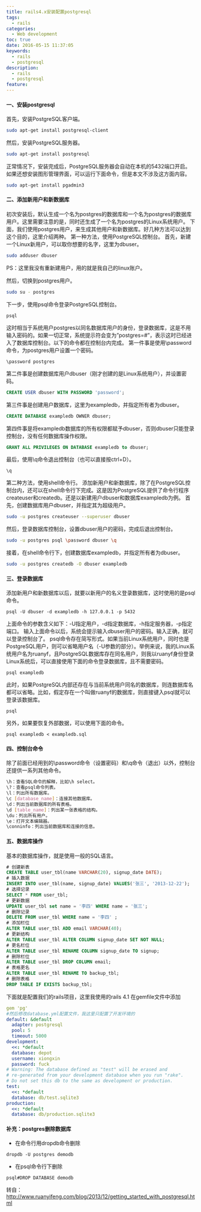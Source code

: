 ```yaml
---
title: rails4.x安装配置postgresql
tags:
  - rails
categories:
  - Web development
toc: true
date: 2016-05-15 11:37:05
keywords:
  - rails
  - postgresql
description:
  - rails
  - postgresql
feature:
---
```


#### 一、安装postgresql
首先，安装PostgreSQL客户端。
``` bash
sudo apt-get install postgresql-client
```
然后，安装PostgreSQL服务器。
``` bash
sudo apt-get install postgresql
```
正常情况下，安装完成后，PostgreSQL服务器会自动在本机的5432端口开启。
如果还想安装图形管理界面，可以运行下面命令，但是本文不涉及这方面内容。
``` bash
sudo apt-get install pgadmin3
```
<!-- more -->
#### 二、添加新用户和新数据库
初次安装后，默认生成一个名为postgres的数据库和一个名为postgres的数据库用户。这里需要注意的是，同时还生成了一个名为postgres的Linux系统用户。
下面，我们使用postgres用户，来生成其他用户和新数据库。好几种方法可以达到这个目的，这里介绍两种。
第一种方法，使用PostgreSQL控制台。
首先，新建一个Linux新用户，可以取你想要的名字，这里为dbuser。
``` bash
sudo adduser dbuser
```
PS：这里我没有重新建用户，用的就是我自己的linux账户。

然后，切换到postgres用户。
``` bash
sudo su - postgres
```
下一步，使用psql命令登录PostgreSQL控制台。
``` 
psql
```
这时相当于系统用户postgres以同名数据库用户的身份，登录数据库，这是不用输入密码的。如果一切正常，系统提示符会变为”postgres=#”，表示这时已经进入了数据库控制台。以下的命令都在控制台内完成。
第一件事是使用\password命令，为postgres用户设置一个密码。
```
\password postgres
```
第二件事是创建数据库用户dbuser（刚才创建的是Linux系统用户），并设置密码。
``` sql
CREATE USER dbuser WITH PASSWORD 'password';
```
第三件事是创建用户数据库，这里为exampledb，并指定所有者为dbuser。
``` sql
CREATE DATABASE exampledb OWNER dbuser;
```
第四件事是将exampledb数据库的所有权限都赋予dbuser，否则dbuser只能登录控制台，没有任何数据库操作权限。
``` sql
GRANT ALL PRIVILEGES ON DATABASE exampledb to dbuser;
```
最后，使用\q命令退出控制台（也可以直接按ctrl+D）。
```
\q
```
第二种方法，使用shell命令行。
添加新用户和新数据库，除了在PostgreSQL控制台内，还可以在shell命令行下完成。这是因为PostgreSQL提供了命令行程序createuser和createdb。还是以新建用户dbuser和数据库exampledb为例。
首先，创建数据库用户dbuser，并指定其为超级用户。
``` bash
sudo -u postgres createuser --superuser dbuser
```
然后，登录数据库控制台，设置dbuser用户的密码，完成后退出控制台。
``` bash
sudo -u postgres psql \password dbuser \q
```
接着，在shell命令行下，创建数据库exampledb，并指定所有者为dbuser。
``` bash
sudo -u postgres createdb -O dbuser exampledb
```

#### 三、登录数据库
添加新用户和新数据库以后，就要以新用户的名义登录数据库，这时使用的是psql命令。
``` 
psql -U dbuser -d exampledb -h 127.0.0.1 -p 5432
```
上面命令的参数含义如下：-U指定用户，-d指定数据库，-h指定服务器，-p指定端口。
输入上面命令以后，系统会提示输入dbuser用户的密码。输入正确，就可以登录控制台了。
psql命令存在简写形式。如果当前Linux系统用户，同时也是PostgreSQL用户，则可以省略用户名（-U参数的部分）。举例来说，我的Linux系统用户名为ruanyf，且PostgreSQL数据库存在同名用户，则我以ruanyf身份登录Linux系统后，可以直接使用下面的命令登录数据库，且不需要密码。
```
psql exampledb
```
此时，如果PostgreSQL内部还存在与当前系统用户同名的数据库，则连数据库名都可以省略。比如，假定存在一个叫做ruanyf的数据库，则直接键入psql就可以登录该数据库。
```
psql
```
另外，如果要恢复外部数据，可以使用下面的命令。
```
psql exampledb < exampledb.sql
```


#### 四、控制台命令
除了前面已经用到的\password命令（设置密码）和\q命令（退出）以外，控制台还提供一系列其他命令。
``` bash
\h：查看SQL命令的解释，比如\h select。
\?：查看psql命令列表。
\l：列出所有数据库。
\c [database_name]：连接其他数据库。
\d：列出当前数据库的所有表格。
\d [table_name]：列出某一张表格的结构。
\du：列出所有用户。
\e：打开文本编辑器。
\conninfo：列出当前数据库和连接的信息。
```

#### 五、数据库操作
基本的数据库操作，就是使用一般的SQL语言。
``` sql
# 创建新表 
CREATE TABLE user_tbl(name VARCHAR(20), signup_date DATE);
# 插入数据 
INSERT INTO user_tbl(name, signup_date) VALUES('张三', '2013-12-22');
# 选择记录 
SELECT * FROM user_tbl;
# 更新数据 
UPDATE user_tbl set name = '李四' WHERE name = '张三';
# 删除记录 
DELETE FROM user_tbl WHERE name = '李四' ;
# 添加栏位 
ALTER TABLE user_tbl ADD email VARCHAR(40);
# 更新结构 
ALTER TABLE user_tbl ALTER COLUMN signup_date SET NOT NULL;
# 更名栏位 
ALTER TABLE user_tbl RENAME COLUMN signup_date TO signup;
# 删除栏位 
ALTER TABLE user_tbl DROP COLUMN email;
# 表格更名 
ALTER TABLE user_tbl RENAME TO backup_tbl;
# 删除表格 
DROP TABLE IF EXISTS backup_tbl;
```

下面就是配置我们的rails项目，这里我使用的rails 4.1
在gemfile文件中添加

``` yml
gem 'pg'
#然后修改database.yml配置文件，我这里只配置了开发环境的
default: &default
  adapter: postgresql
  pool: 5
  timeout: 5000
development:
  <<: *default
  database: depot
  username: xiongxin
  password: fuck
# Warning: The database defined as "test" will be erased and
# re-generated from your development database when you run "rake".
# Do not set this db to the same as development or production.
test:
  <<: *default
  database: db/test.sqlite3
production:
  <<: *default
  database: db/production.sqlite3
```

#### 补充：postgres删除数据库
* 在命令行用dropdb命令删除
```
dropdb -U postgres demodb
```

* 在psql命令行下删除
```
psql#DROP DATABASE demodb
```

转自：http://www.ruanyifeng.com/blog/2013/12/getting_started_with_postgresql.html
